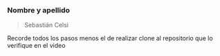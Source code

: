 ### Nombre y apellido

> Sebastián Celsi

Recorde todos los pasos menos el de realizar clone al repositorio que lo verifique en el video
